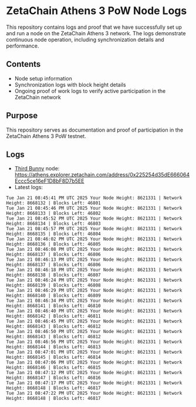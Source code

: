# ZetaChain Athens 3 PoW Node Logs
This repository contains logs and proof that we have successfully set up and run a node on the ZetaChain Athens 3 network. The logs demonstrate continuous node operation, including synchronization details and performance.

## Contents
- Node setup information
- Synchronization logs with block height details
- Ongoing proof of work logs to verify active participation in the ZetaChain network

## Purpose
This repository serves as documentation and proof of participation in the ZetaChain Athens 3 PoW testnet.

## Logs

- [Third Bunny](https://thirdbunny.xyz/) node: https://athens.explorer.zetachain.com/address/0x225254d35dE666064Eccc5ce16eF1D8bF8D7b5EE
- Latest logs:
```
Tue Jan 21 08:45:41 PM UTC 2025 Your Node Height: 8621331 | Network Height: 8668132 | Blocks Left: 46801
Tue Jan 21 08:45:46 PM UTC 2025 Your Node Height: 8621331 | Network Height: 8668133 | Blocks Left: 46802
Tue Jan 21 08:45:52 PM UTC 2025 Your Node Height: 8621331 | Network Height: 8668134 | Blocks Left: 46803
Tue Jan 21 08:45:57 PM UTC 2025 Your Node Height: 8621331 | Network Height: 8668135 | Blocks Left: 46804
Tue Jan 21 08:46:02 PM UTC 2025 Your Node Height: 8621331 | Network Height: 8668136 | Blocks Left: 46805
Tue Jan 21 08:46:08 PM UTC 2025 Your Node Height: 8621331 | Network Height: 8668137 | Blocks Left: 46806
Tue Jan 21 08:46:13 PM UTC 2025 Your Node Height: 8621331 | Network Height: 8668137 | Blocks Left: 46806
Tue Jan 21 08:46:18 PM UTC 2025 Your Node Height: 8621331 | Network Height: 8668138 | Blocks Left: 46807
Tue Jan 21 08:46:24 PM UTC 2025 Your Node Height: 8621331 | Network Height: 8668139 | Blocks Left: 46808
Tue Jan 21 08:46:29 PM UTC 2025 Your Node Height: 8621331 | Network Height: 8668140 | Blocks Left: 46809
Tue Jan 21 08:46:34 PM UTC 2025 Your Node Height: 8621331 | Network Height: 8668141 | Blocks Left: 46810
Tue Jan 21 08:46:40 PM UTC 2025 Your Node Height: 8621331 | Network Height: 8668142 | Blocks Left: 46811
Tue Jan 21 08:46:45 PM UTC 2025 Your Node Height: 8621331 | Network Height: 8668143 | Blocks Left: 46812
Tue Jan 21 08:46:50 PM UTC 2025 Your Node Height: 8621331 | Network Height: 8668143 | Blocks Left: 46812
Tue Jan 21 08:46:56 PM UTC 2025 Your Node Height: 8621331 | Network Height: 8668144 | Blocks Left: 46813
Tue Jan 21 08:47:01 PM UTC 2025 Your Node Height: 8621331 | Network Height: 8668145 | Blocks Left: 46814
Tue Jan 21 08:47:06 PM UTC 2025 Your Node Height: 8621331 | Network Height: 8668146 | Blocks Left: 46815
Tue Jan 21 08:47:12 PM UTC 2025 Your Node Height: 8621331 | Network Height: 8668147 | Blocks Left: 46816
Tue Jan 21 08:47:17 PM UTC 2025 Your Node Height: 8621331 | Network Height: 8668148 | Blocks Left: 46817
Tue Jan 21 08:47:22 PM UTC 2025 Your Node Height: 8621331 | Network Height: 8668148 | Blocks Left: 46817
```
